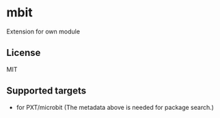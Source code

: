# mbit

Extension for own module

## License

MIT

## Supported targets

* for PXT/microbit
(The metadata above is needed for package search.)
